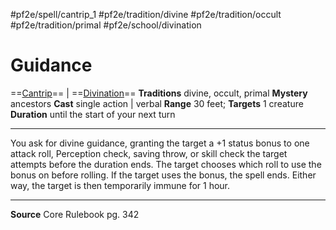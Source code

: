 #pf2e/spell/cantrip_1 #pf2e/tradition/divine #pf2e/tradition/occult #pf2e/tradition/primal #pf2e/school/divination 
# Guidance
==[Cantrip](../../../Traits/Cantrip.md)== | ==[Divination](../../../Traits/Divination.md)==
**Traditions** divine, occult, primal
**Mystery** ancestors
**Cast** single action | verbal
**Range** 30 feet; **Targets** 1 creature
**Duration** until the start of your next turn

---
You ask for divine guidance, granting the target a +1 status bonus to one attack roll, Perception check, saving throw, or skill check the target attempts before the duration ends. The target chooses which roll to use the bonus on before rolling. If the target uses the bonus, the spell ends. Either way, the target is then temporarily immune for 1 hour.

---
**Source** Core Rulebook pg. 342